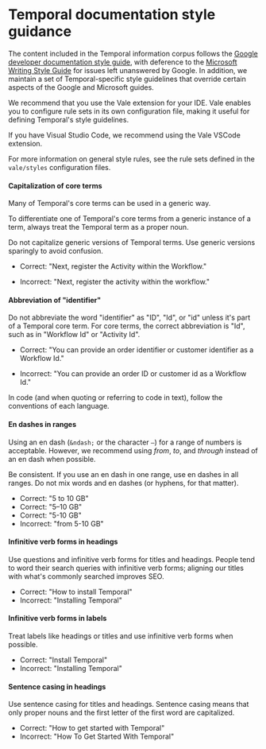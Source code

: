 # Temporal documentation style guidance

The content included in the Temporal information corpus follows the [Google developer documentation style guide](https://developers.google.com/style), with deference to the [Microsoft Writing Style Guide](https://docs.microsoft.com/en-us/style-guide/welcome/) for issues left unanswered by Google.
In addition, we maintain a set of Temporal-specific style guidelines that override certain aspects of the Google and Microsoft guides.

We recommend that you use the Vale extension for your IDE. Vale enables you to configure rule sets in its own configuration file, making it useful for defining Temporal's style guidelines.

If you have Visual Studio Code, we recommend using the Vale VSCode extension.

For more information on general style rules, see the rule sets defined in the `vale/styles` configuration files.

#### Capitalization of core terms

Many of Temporal's core terms can be used in a generic way.

To differentiate one of Temporal's core terms from a generic instance of a term, always treat the Temporal term as a proper noun.

Do not capitalize generic versions of Temporal terms. Use generic versions sparingly to avoid confusion.

- Correct: "Next, register the Activity within the Workflow."

- Incorrect: "Next, register the activity within the workflow."

#### Abbreviation of "identifier"

Do not abbreviate the word "identifier" as "ID", "Id", or "id" unless it's part of a Temporal core term. For core terms, the correct abbreviation is "Id", such as in "Workflow Id" or "Activity Id".

- Correct: "You can provide an order identifier or customer identifier as a Workflow Id."

- Incorrect: "You can provide an order ID or customer id as a Workflow Id."

In code (and when quoting or referring to code in text), follow the conventions of each language.

#### En dashes in ranges

Using an en dash (`&ndash;` or the character `–`) for a range of numbers is acceptable.
However, we recommend using _from_, _to_, and _through_ instead of an en dash when possible.

Be consistent.
If you use an en dash in one range, use en dashes in all ranges.
Do not mix words and en dashes (or hyphens, for that matter).

- Correct: "5 to 10 GB"
- Correct: "5–10 GB"
- Correct: "5-10 GB"
- Incorrect: "from 5-10 GB"

#### Infinitive verb forms in headings

Use questions and infinitive verb forms for titles and headings. People tend to word their search queries with infinitive verb forms; aligning our titles with what's commonly searched improves SEO.

- Correct: "How to install Temporal"
- Incorrect: "Installing Temporal"

#### Infinitive verb forms in labels

Treat labels like headings or titles and use infinitive verb forms when possible.

- Correct: "Install Temporal"
- Incorrect: "Installing Temporal"

#### Sentence casing in headings

Use sentence casing for titles and headings.
Sentence casing means that only proper nouns and the first letter of the first word are capitalized.

- Correct: "How to get started with Temporal"
- Incorrect: "How To Get Started With Temporal"
